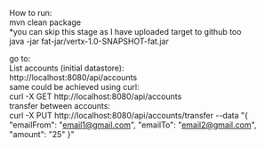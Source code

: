 How to run: <br/>
mvn clean package <br/>
*you can skip this stage as I have uploaded target to github too <br/>
java -jar fat-jar/vertx-1.0-SNAPSHOT-fat.jar <br/>

go to: <br/>
List accounts (initial datastore): <br/>
http://localhost:8080/api/accounts <br/>
same could be achieved using curl: <br/>
curl -X GET http://localhost:8080/api/accounts <br/>
transfer between accounts: <br/>
curl -X PUT http://localhost:8080/api/accounts/transfer --data "{ \"emailFrom\": \"email1@gmail.com\", \"emailTo\": \"email2@gmail.com\", \"amount\": \"25\"  }" <br/>


